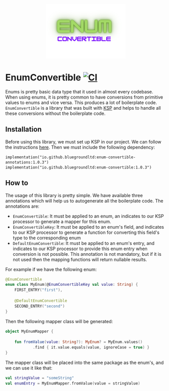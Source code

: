 <p align="center">
  <img src="https://github.com/bluegroundltd/enum-convertible/blob/master/images/logo.png" />
</p>

# EnumConvertible [![CI](https://github.com/bluegroundltd/enum-convertible/actions/workflows/ci_test.yaml/badge.svg?branch=master)](https://github.com/bluegroundltd/enum-convertible/actions/workflows/ci_test.yaml)

Enums is pretty basic data type that it used in almost every codebase.
When using enums, it is pretty common to have conversions from primitive values to enums and vice versa. This produces a lot of boilerplate code.
`EnumConvertible` is a library that was built with [KSP](https://kotlinlang.org/docs/ksp-overview.html) and helps to handle all these conversions without the boilerplate code.

## Installation
Before using this library, we must set up KSP in our project. We can follow the instructions [here](https://kotlinlang.org/docs/ksp-quickstart.html#use-your-own-processor-in-a-project). Then we must include the following dependency:

``` 
implementation("io.github.bluegroundltd:enum-convertible-annotations:1.0.3")
implementation("io.github.bluegroundltd:enum-convertible:1.0.3")
```

## How to
The usage of this library is pretty simple. We have available three annotations which will help us to autogenerate all the boilerplate code. The annotations are:
- `EnumConvertible`: It must be applied to an enum, an indicates to our KSP processor to generate a mapper for this enum.
- `EnumConvertibleKey`: It must be applied to an enum's field, and indicates to our KSP processor to generate a function for converting this field's type to the corresponding enum
- `DefaultEnumConvertible`: It must be applied to an enum's entry, and indicates to our KSP processor to provide this enum entry when conversion is not possible. This annotation is not mandatory, but if it is not used then the mapping functions will return nullable results.

For example if we have the following enum:
```kotlin
@EnumConvertible
enum class MyEnum(@EnumConvertibleKey val value: String) {
	FIRST_ENTRY("first"),

	@DefaultEnumConvertible
	SECOND_ENTRY("second")
}
```

Then the following mapper class will be generated:
```kotlin
object MyEnumMapper {

    fun fromValue(value: String?): MyEnum? = MyEnum.values()
            .find { it.value.equals(value, ignoreCase = true) } 
}
```

The mapper class will be placed into the same package as the enum's, and we can use it like that:
```kotlin
val stringValue = "someString"
val enumEntry = MyEnumMapper.fromValue(value = stringValue)
```
